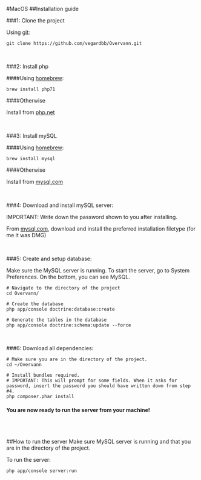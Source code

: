 #MacOS
##Installation guide

###1: Clone the project

Using [git](https://git-scm.com/doc):

```
git clone https://github.com/vegardbb/Overvann.git
```

<br>

###2: Install php

####Using [homebrew](http://brew.sh): 

```
brew install php71
```

####Otherwise 

Install from [php.net](http://php.net/manual/en/install.macosx.php)

<br>

###3: Install mySQL

####Using [homebrew](http://brew.sh): 

```
brew install mysql
```

####Otherwise 

Install from [mysql.com](https://dev.mysql.com/doc/refman/5.7/en/osx-installation-pkg.html)

<br>

###4: Download and install mySQL server:

IMPORTANT: Write down the password shown to you after installing.

From [mysql.com](https://dev.mysql.com/downloads/mysql/), download and install the preferred installation filetype (for me it was DMG)

<br>

###5: Create and setup database:

Make sure the MySQL server is running. To start the server, go to System Preferences. On the bottom, you can see MySQL. 

```
# Navigate to the directory of the project
cd Overvann/

# Create the database
php app/console doctrine:database:create

# Generate the tables in the database
php app/console doctrine:schema:update --force
```

<br>


###6: Download all dependencies:
```
# Make sure you are in the directory of the project.
cd ~/Overvann

# Install bundles required.
# IMPORTANT: This will prompt for some fields. When it asks for password, insert the password you should have written down from step #4.
php composer.phar install
```

#### You are now ready to run the server from your machine!

<br>
<br>

##How to run the server
Make sure MySQL server is running and that you are in the directory of the project.

To run the server:
```
php app/console server:run
```



